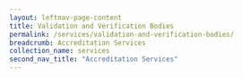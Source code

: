 ```yaml
---
layout: leftnav-page-content
title: Validation and Verification Bodies
permalink: /services/validation-and-verification-bodies/
breadcrumb: Accreditation Services
collection_name: services
second_nav_title: "Accreditation Services"
---
```

